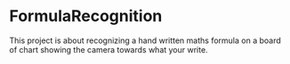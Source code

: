 # FormulaRecognition
This project is about recognizing a hand written maths formula on a board of chart showing the camera towards what your write.
